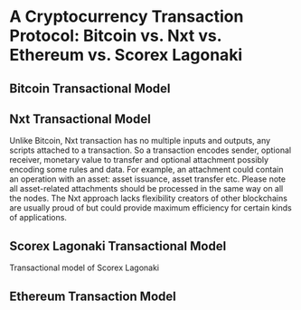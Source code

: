 A Cryptocurrency Transaction Protocol: Bitcoin vs. Nxt vs. Ethereum vs. Scorex Lagonaki
=======================================================================================

Bitcoin Transactional Model
-------------------------

Nxt Transactional Model
------------------------

Unlike Bitcoin, Nxt transaction has no multiple inputs and outputs, any scripts attached to 
a transaction. So a transaction encodes sender, optional receiver, monetary value to transfer
 and optional attachment possibly encoding some rules and data. For example, an attachment 
 could contain an operation with an asset: asset issuance, asset transfer etc. Please note all 
  asset-related attachments should be processed in the same way on all the nodes. 
 The Nxt approach lacks flexibility creators of other blockchains are usually proud of but 
 could provide maximum efficiency for certain kinds of applications.       
      
Scorex Lagonaki Transactional Model
-----------------------------------

Transactional model of Scorex Lagonaki 


Ethereum Transaction Model
--------------------------




